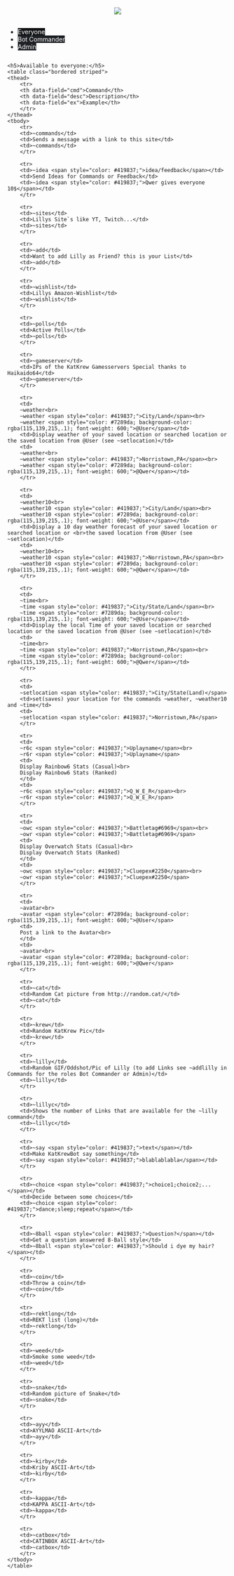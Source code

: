 
<html>
<head>

<meta http-equiv="Content-Type" content="text/html; charset=UTF-8">
<meta http-equiv="X-UA-Compatible" content="IE=edge">
<meta name="viewport" content="width=device-width,initial-scale=0.3">

<link rel="shortcut icon" href="./KatKrewBot/img/catbox.ico" type="image/x-icon" />

<link rel="stylesheet" href="./KatKrewBot\CSS\default.css">
<link rel="stylesheet" href="./KatKrewBot\CSS\rest.css" media="screen, projection">

<style>
	.tabs a.make-kinda-visible {
		color: #fff;
		background-color: #1e2125;
	}

	.tabs a.make-kinda-visible:hover {
		color: #eee;
	}

	.tabs a.make-kinda-visible.active {
		background-color: #111315;
	}
</style>

<script>
    function toggleTable(table,e) {
	
	var lMenu = document.getElementById(e);
	document.getElementById("MENU1").className = "make-kinda-visible";
	document.getElementById("MENU2").className = "make-kinda-visible";
	document.getElementById("MENU3").className = "make-kinda-visible";
	
	lMenu.className = "make-kinda-visible active";
	
    var lTable = document.getElementById(table);
	document.getElementById("CMD_EVERYONE").style.display = "none";
	document.getElementById("CMD_COMMANDER").style.display = "none";
	document.getElementById("CMD_ADMIN").style.display = "none";
	
    lTable.style.display = (lTable.style.display == "inline-block") ? "none" : "inline-block";
	}
</script>
   
</head>

<body>

<div class="container"><br><br><center><img class="responsive-img" src="./KatKrewBot/img/catbox.png"></center><br></div>

<div class="row">
<div class="col s8 offset-s2">
<div class="card col-s12">
<div class="col s12">

<ul class="tabs" style="width: 100%;">
	<li class="tab col s3"><a id="MENU1" class="make-kinda-visible active" onclick="toggleTable('CMD_EVERYONE',id);">Everyone</a></li>
	<li class="tab col s3"><a id="MENU2" class="make-kinda-visible" onclick="toggleTable('CMD_COMMANDER', id);">Bot Commander</a></li>
	<li class="tab col s3"><a id="MENU3" class="make-kinda-visible" onclick="toggleTable('CMD_ADMIN', id);">Admin</a></li>
</ul>

</div>
<div class="hoverable col s12" id="CMD_EVERYONE" style="display:inline-block" >

	<h5>Available to everyone:</h5>
	<table class="bordered striped">
	<thead>
		<tr>
		<th data-field="cmd">Command</th>
		<th data-field="desc">Description</th>
		<th data-field="ex">Example</th>
		</tr>
	</thead>
	<tbody>
		<tr>
		<td>~commands</td>
		<td>Sends a message with a link to this site</td>
		<td>~commands</td>
		</tr>

		<tr>
		<td>~idea <span style="color: #419837;">idea/feedback</span></td>
		<td>Send Ideas for Commands or Feedback</td>
		<td>~idea <span style="color: #419837;">Qwer gives everyone 10$</span></td>
		</tr>

		<tr>
		<td>~sites</td>
		<td>Lillys Site`s like YT, Twitch...</td>
		<td>~sites</td>
		</tr>

		<tr>
		<td>~add</td>
		<td>Want to add Lilly as Friend? this is your List</td>
		<td>~add</td>
		</tr>

		<tr>
		<td>~wishlist</td>
		<td>Lillys Amazon-Wishlist</td>
		<td>~wishlist</td>
		</tr>

		<tr>
		<td>~polls</td>
		<td>Active Polls</td>
		<td>~polls</td>
		</tr>

		<tr>
		<td>~gameserver</td>
		<td>IPs of the KatKrew Gamesservers Special thanks to Haikaido64</td>
		<td>~gameserver</td>
		</tr>

		<tr>
		<td>
		~weather<br>
		~weather <span style="color: #419837;">City/Land</span><br>
		~weather <span style="color: #7289da; background-color: rgba(115,139,215,.1); font-weight: 600;">@User</span></td>
		<td>Display weather of your saved location or searched location or the saved location from @User (see ~setlocation)</td>
		<td>
		~weather<br>
		~weather <span style="color: #419837;">Norristown,PA</span><br>
		~weather <span style="color: #7289da; background-color: rgba(115,139,215,.1); font-weight: 600;">@Qwer</span></td>
		</tr>
		
		<tr>
		<td>
		~weather10<br>
		~weather10 <span style="color: #419837;">City/Land</span><br>
		~weather10 <span style="color: #7289da; background-color: rgba(115,139,215,.1); font-weight: 600;">@User</span></td>
		<td>Display a 10 day weather forecast of your saved location or searched location or <br>the saved location from @User (see ~setlocation)</td>
		<td>
		~weather10<br>
		~weather10 <span style="color: #419837;">Norristown,PA</span><br>
		~weather10 <span style="color: #7289da; background-color: rgba(115,139,215,.1); font-weight: 600;">@Qwer</span></td>
		</tr>

		<tr>
		<td>
		~time<br>
		~time <span style="color: #419837;">City/State/Land</span><br>
		~time <span style="color: #7289da; background-color: rgba(115,139,215,.1); font-weight: 600;">@User</span></td>
		<td>Display the local Time of your saved location or searched location or the saved location from @User (see ~setlocation)</td>
		<td>
		~time<br>
		~time <span style="color: #419837;">Norristown,PA</span><br>
		~time <span style="color: #7289da; background-color: rgba(115,139,215,.1); font-weight: 600;">@Qwer</span></td>
		</tr>

		<tr>
		<td>
		~setlocation <span style="color: #419837;">City/State(Land)</span>
		<td>set(saves) your location for the commands ~weather, ~weather10 and ~time</td>
		<td>
		~setlocation <span style="color: #419837;">Norristown,PA</span>
		</tr>
		
		<tr>
		<td>
		~r6c <span style="color: #419837;">Uplayname</span><br>
		~r6r <span style="color: #419837;">Uplayname</span>
		<td>
		Display Rainbow6 Stats (Casual)<br>
		Display Rainbow6 Stats (Ranked)
		</td>
		<td>
		~r6c <span style="color: #419837;">Q_W_E_R</span><br>
		~r6r <span style="color: #419837;">Q_W_E_R</span>
		</tr>

		<tr>
		<td>
		~owc <span style="color: #419837;">Battletag#6969</span><br>
		~owr <span style="color: #419837;">Battletag#6969</span>
		<td>
		Display Overwatch Stats (Casual)<br>
		Display Overwatch Stats (Ranked)
		</td>
		<td>
		~owc <span style="color: #419837;">Cluepex#2250</span><br>
		~owr <span style="color: #419837;">Cluepex#2250</span>
		</tr>

		<tr>
		<td>
		~avatar<br>
		~avatar <span style="color: #7289da; background-color: rgba(115,139,215,.1); font-weight: 600;">@User</span>
		<td>
		Post a link to the Avatar<br>
		</td>
		<td>
		~avatar<br>
		~avatar <span style="color: #7289da; background-color: rgba(115,139,215,.1); font-weight: 600;">@Qwer</span>
		</tr>

		<tr>
		<td>~cat</td>
		<td>Random Cat picture from http://random.cat/</td>
		<td>~cat</td>
		</tr>

		<tr>
		<td>~krew</td>
		<td>Random KatKrew Pic</td>
		<td>~krew</td>
		</tr>

		<tr>
		<td>~lilly</td>
		<td>Random GIF/Oddshot/Pic of Lilly (to add Links see ~addlilly in Commands for the roles Bot Commander or Admin)</td>
		<td>~lilly</td>
		</tr>

		<tr>
		<td>~lillyc</td>
		<td>Shows the number of Links that are available for the ~lilly command</td>
		<td>~lillyc</td>
		</tr>

		<tr>
		<td>~say <span style="color: #419837;">text</span></td>
		<td>Make KatKrewBot say something</td>
		<td>~say <span style="color: #419837;">blablablabla</span></td>
		</tr>

		<tr>
		<td>~choice <span style="color: #419837;">choice1;choice2;...</span></td>
		<td>Decide between some choices</td>
		<td>~choice <span style="color: #419837;">dance;sleep;repeat</span></td>
		</tr>

		<tr>
		<td>~8ball <span style="color: #419837;">Question?</span></td>
		<td>Get a question answered 8-Ball style</td>
		<td>~8ball <span style="color: #419837;">Should i dye my hair?</span></td>
		</tr>

		<tr>
		<td>~coin</td>
		<td>Throw a coin</td>
		<td>~coin</td>
		</tr>

		<tr>
		<td>~rektlong</td>
		<td>REKT list (long)</td>
		<td>~rektlong</td>
		</tr>

		<tr>
		<td>~weed</td>
		<td>Smoke some weed</td>
		<td>~weed</td>
		</tr>

		<tr>
		<td>~snake</td>
		<td>Random picture of Snake</td>
		<td>~snake</td>
		</tr>

		<tr>
		<td>~ayy</td>
		<td>AYYLMAO ASCII-Art</td>
		<td>~ayy</td>
		</tr>

		<tr>
		<td>~kirby</td>
		<td>Kriby ASCII-Art</td>
		<td>~kirby</td>
		</tr>

		<tr>
		<td>~kappa</td>
		<td>KAPPA ASCII-Art</td>
		<td>~kappa</td>
		</tr>

		<tr>
		<td>~catbox</td>
		<td>CATINBOX ASCII-Art</td>
		<td>~catbox</td>
		</tr>
	</tbody>
	</table>
</div>

<div class="hoverable col s12" id="CMD_COMMANDER" style="display:none">
	<h5>Bot Commanders only:</h5>
	<p>Commands for Users with the role "Bot Commander"</p>
	<table class="bordered striped">
	<thead>
		<tr>
		<th data-field="cmd">Command</th>
		<th data-field="desc">Description</th>
		<th data-field="ex">Example</th>
		</tr>
	</thead>
	<tbody>

		<tr>
		<td>~tweetfeed <span style="color: #419837;">Twittername</span></td>
		<td>Activates TweetFeed for the given Twittername in the active Channel</td>
		<td>~tweetfeed <span style="color: #419837;">RealKittyRawr</span></td>
		</tr>

		<tr>
		<td>~tweetfeedRT <span style="color: #419837;">Twittername</span></td>
		<td>Activates TweetFeed + ReTweetFeed for the given Twittername in the active Channel</td>
		<td>~tweetfeedRT <span style="color: #419837;">RealKittyRawr</span></td>
		</tr>

		<tr>
		<td>~twitchfeed <span style="color: #419837;">Twittername</span></td>
		<td>Activates TwitchFeed for the given Twitchname in the active Channel</td>
		<td>~twitchfeed <span style="color: #419837;">kittyrawr</span></td>
		</tr>

		<tr>
		<td>~addlilly <span style="color: #0f96ca;"><i>Link1 Link2</i></span></td>
		<td>Adds 1 or more links of a GIF/Oddshot/Pic with Lilly to the Random List</td>
		<td>~addlilly <span style="color: #0f96ca;"><i>http://imgur.com/Pe2CtUY</i></span></td>
		</tr>

		<tr>
		<td>~remlilly <span style="color: #0f96ca;"><i>Link1 Link2</i></span></td>
		<td>Removes 1 or more links from the Random List</td>
		<td>~remlilly <span style="color: #0f96ca;"><i>http://imgur.com/Pe2CtUY</i></span></td>
		</tr>

		<tr>
		<td>~mute <span style="color: #7289da; background-color: rgba(115,139,215,.1); font-weight: 600;">@User</span></td>
		<td>Mute User</td>
		<td>~mute <span style="color: #7289da; background-color: rgba(115,139,215,.1); font-weight: 600;">@Qwer</span></td>
		</tr>

		<tr>
		<td>~unmute <span style="color: #7289da; background-color: rgba(115,139,215,.1); font-weight: 600;">@User</span></td>
		<td>Unmute User</td>
		<td>~unmute <span style="color: #7289da; background-color: rgba(115,139,215,.1); font-weight: 600;">@Qwer</span></td>
		</tr>

		<tr>
		<td>~mutechannel</td>
		<td>Deactivate Commands in this channel</td>
		<td>~mutechannel</td>
		</tr>

		<tr>
		<td>~unmutechannel</td>
		<td>Activate Commands in this channel</td>
		<td>~unmutechannel</td>
		</tr>

		<tr>
		<td>~prune <span style="color: #30f7ef;">number</span></td>
		<td>Deletes # of Messages</td>
		<td>~prune <span style="color: #30f7ef;">10</span></td>
		</tr>
	</tbody>
	</table>
</div>



<div class="hoverable col s12" id="CMD_ADMIN" style="display:none">
	<h5>Admin only:</h5>
	<p>Commands for Users with the role "Admin"</p>
	<table class="bordered striped">
	<thead>
		<tr>
		<th data-field="cmd">Command</th>
		<th data-field="desc">Description</th>
		<th data-field="ex">Example</th>
		</tr>
	</thead>
	<tbody>
		<tr>
		<td>~kick <span style="color: #7289da; background-color: rgba(115,139,215,.1); font-weight: 600;">@User</span></td>
		<td>Kick User</td>
		<td>~kick <span style="color: #7289da; background-color: rgba(115,139,215,.1); font-weight: 600;">@Qwer</span></td>
		</tr>

		<tr>
		<td>~ban <span style="color: #7289da; background-color: rgba(115,139,215,.1); font-weight: 600;">@User</span></td>
		<td>Bans User only Server-Owner can unban!</td>
		<td>~ban <span style="color: #7289da; background-color: rgba(115,139,215,.1); font-weight: 600;">@Qwer</span></td>
		</tr>
	</tbody>
	</table>
</div>

</div>
</div>
</div>

<footer class="page-footer">
	  <div class="container">
		<div class="row">
		  <div class="col l6 s12">
			<h5 class="white-text">Other Sites</h5>
			<p class="grey-text text-lighten-4">MainPage: <a class="white-text" target="_blank" href="http://kittyrawr.com/"><b>kittyrawr.com</b></a><br>
			Lillys Twitter: <a class="white-text" target="_blank" href="https://twitter.com/RealKittyRawr"><b>RealKittyRawr</b></a><br>
			Lillys Twitch: <a class="white-text" target="_blank" href="https://www.twitch.tv/kittyrawr"><b>kittyrawr</b></a><br>
			Lillys Instagram: <a class="white-text" target="_blank" href="https://www.instagram.com/realkittyrawr/"><b>realkittyrawr</b></a><br>
			Lillys Youtube: <a class="white-text" target="_blank" href="https://www.youtube.com/c/kittyrawr69/"><b>kittyrawr69</b></a><br><br>
			My Twitter: <a class="white-text" target="_blank" href="https://twitter.com/Q_w_er"><b>Q_w_er</b></a><br><br>
			</p>
		  </div>
		</div>
	  </div>
</footer>
</body>
</html>
